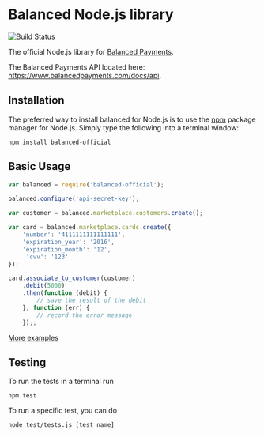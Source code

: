 Balanced Node.js library
=========

[![Build Status](https://travis-ci.org/balanced/balanced-node.png?branch=rev1)](https://travis-ci.org/balanced/balanced-node)

The official Node.js library for [Balanced Payments](https://www.balancedpayments.com).

The Balanced Payments API located here: https://www.balancedpayments.com/docs/api.

Installation
------------
The preferred way to install balanced for Node.js is to use the [npm](http://npmjs.org) package manager for Node.js. Simply type the following
into a terminal window:
```
npm install balanced-official
```

Basic Usage
-----------

```js
var balanced = require('balanced-official');

balanced.configure('api-secret-key');

var customer = balanced.marketplace.customers.create();

var card = balanced.marketplace.cards.create({
	'number': '4111111111111111',
	'expiration_year': '2016',
	'expiration_month': '12',
	 'cvv': '123'
});

card.associate_to_customer(customer)
	.debit(5000)
	.then(function (debit) {
		// save the result of the debit
	}, function (err) {
		// record the error message
	});;
```

[More examples](https://github.com/balanced/balanced-node/blob/rev1/test/test.js)


Testing
-------

To run the tests in a terminal run
```
npm test
```

To run a specific test, you can do
```
node test/tests.js [test name]
```
